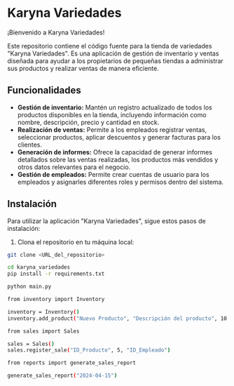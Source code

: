 # Karyna Variedades

¡Bienvenido a Karyna Variedades!

Este repositorio contiene el código fuente para la tienda de variedades "Karyna Variedades". Es una aplicación de gestión de inventario y ventas diseñada para ayudar a los propietarios de pequeñas tiendas a administrar sus productos y realizar ventas de manera eficiente.

## Funcionalidades

- **Gestión de inventario:** Mantén un registro actualizado de todos los productos disponibles en la tienda, incluyendo información como nombre, descripción, precio y cantidad en stock.
- **Realización de ventas:** Permite a los empleados registrar ventas, seleccionar productos, aplicar descuentos y generar facturas para los clientes.
- **Generación de informes:** Ofrece la capacidad de generar informes detallados sobre las ventas realizadas, los productos más vendidos y otros datos relevantes para el negocio.
- **Gestión de empleados:** Permite crear cuentas de usuario para los empleados y asignarles diferentes roles y permisos dentro del sistema.

## Instalación

Para utilizar la aplicación "Karyna Variedades", sigue estos pasos de instalación:

1. Clona el repositorio en tu máquina local:

```bash
git clone <URL_del_repositorio>

cd karyna_variedades
pip install -r requirements.txt

python main.py

from inventory import Inventory

inventory = Inventory()
inventory.add_product("Nuevo Producto", "Descripción del producto", 10.99, 100)

from sales import Sales

sales = Sales()
sales.register_sale("ID_Producto", 5, "ID_Empleado")

from reports import generate_sales_report

generate_sales_report("2024-04-15")






